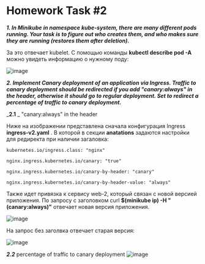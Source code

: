 # Homework Task #2

_**1. In Minikube in namespace kube-system, there are many different pods running. Your task is to figure out who creates them, and who makes sure they are running (restores them after deletion).**_

За это отвечает kubelet. С помощью команды **kubectl describe pod -A** можно увидеть информацию о нужному поду:

![image](https://user-images.githubusercontent.com/72750543/150912571-0558b923-ea63-4951-8435-e2a508d85aa8.png)






_**2. Implement Canary deployment of an application via Ingress. Traffic to canary deployment should be redirected if you add "canary:always" in the header, otherwise it should go to regular deployment. Set to redirect a percentage of traffic to canary deployment.**_

_**2.1** _ "canary:always" in the header

Ниже на изображении представлена сначала конфигурация Ingress **ingress-v2.yaml** . В которой в секции **anatations** задаются настройки для редиректа при наличии загаловка:

    kubernetes.io/ingress.class: "nginx"
    
    nginx.ingress.kubernetes.io/canary: "true"
    
    nginx.ingress.kubernetes.io/canary-by-header: "canary"
    
    nginx.ingress.kubernetes.io/canary-by-header-value: "always"
    
Также идет привязка к сервису web-2,  который связан с новой версией приложения.
По запросу с заголовком curl **$(minikube ip) -H "(canary:always)"** отвечает новая версия приложения.  

![image](https://user-images.githubusercontent.com/72750543/150913593-796e90f9-e76f-4bf6-9bf7-f61ac4832308.png)

На запрос без заголвка отвечает старая версия:

![image](https://user-images.githubusercontent.com/72750543/150915036-048b5213-b401-4424-b504-e9912638132d.png)




_**2.2**_  percentage of traffic to canary deployment
![image](https://user-images.githubusercontent.com/72750543/150915468-56f7c562-f28c-40be-b085-848bb70ba218.png)




